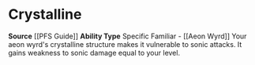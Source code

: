 ﻿---
ability_type: Specific Familiar - Aeon Wyrd
actions: null
frequency: null
id: '44'
name: Crystalline
rarity: Common
requirement: null
source: '[[DATABASE/source/PFS Guide|PFS Guide]]'
trait: null
type: Familiar Ability

---
# Crystalline

**Source** [[PFS Guide]]
**Ability Type** Specific Familiar - [[Aeon Wyrd]]
Your aeon wyrd's crystalline structure makes it vulnerable to sonic attacks. It gains weakness to sonic damage equal to your level.